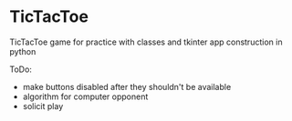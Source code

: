 # TicTacToe

TicTacToe game for practice with classes and tkinter app construction in python


ToDo:

- make buttons disabled after they shouldn't be available
- algorithm for computer opponent
- solicit play